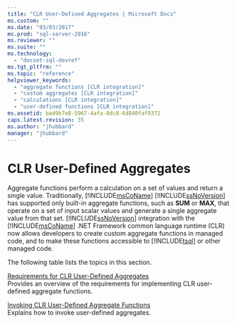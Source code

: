 ```yaml
---
title: "CLR User-Defined Aggregates | Microsoft Docs"
ms.custom: ""
ms.date: "03/03/2017"
ms.prod: "sql-server-2016"
ms.reviewer: ""
ms.suite: ""
ms.technology: 
  - "docset-sql-devref"
ms.tgt_pltfrm: ""
ms.topic: "reference"
helpviewer_keywords: 
  - "aggregate functions [CLR integration]"
  - "custom aggregates [CLR integration]"
  - "calculations [CLR integration]"
  - "user-defined functions [CLR integration]"
ms.assetid: bad9b7e8-5967-4afa-8dc8-6d840faf9372
caps.latest.revision: 35
ms.author: "jhubbard"
manager: "jhubbard"
---
```

# CLR User-Defined Aggregates
  Aggregate functions perform a calculation on a set of values and return a single value. Traditionally, [!INCLUDE[msCoName](../../advanced-analytics/r-services/tutorials/includes/msconame-md.md)] [!INCLUDE[ssNoVersion](../../advanced-analytics/r-services/includes/ssnoversion-md.md)] has supported only built-in aggregate functions, such as **SUM** or **MAX**, that operate on a set of input scalar values and generate a single aggregate value from that set. [!INCLUDE[ssNoVersion](../../advanced-analytics/r-services/includes/ssnoversion-md.md)] integration with the [!INCLUDE[msCoName](../../advanced-analytics/r-services/tutorials/includes/msconame-md.md)] .NET Framework common language runtime (CLR) now allows developers to create custom aggregate functions in managed code, and to make these functions accessible to [!INCLUDE[tsql](../../advanced-analytics/r-services/includes/tsql-md.md)] or other managed code.  
  
 The following table lists the topics in this section.  
  
 [Requirements for CLR User-Defined Aggregates](../Topic/Requirements%20for%20CLR%20User-Defined%20Aggregates.md)  
 Provides an overview of the requirements for implementing CLR user-defined aggregate functions.  
  
 [Invoking CLR User-Defined Aggregate Functions](../Topic/Invoking%20CLR%20User-Defined%20Aggregate%20Functions.md)  
 Explains how to invoke user-defined aggregates.  
  
  